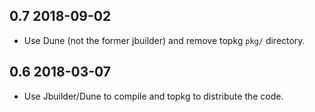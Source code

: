 0.7 2018-09-02
--------------

- Use Dune (not the former jbuilder) and remove topkg `pkg/`
  directory.

0.6 2018-03-07
--------------

- Use Jbuilder/Dune to compile and topkg to distribute the code.

